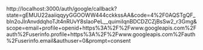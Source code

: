 http://localhost:3000/auth/google/callback?state=gEMUU22aaiiqqyyGGOOWW444cckkssAA&code=4%2F0AQSTgQF_bln2oJIrAnvddqhoTJt4nRUvY8sIaoPeL__quimiIqnBDCDZCZjBsSw2_r3Gmg&scope=email+profile+openid+https%3A%2F%2Fwww.googleapis.com%2Fauth%2Fuserinfo.profile+https%3A%2F%2Fwww.googleapis.com%2Fauth%2Fuserinfo.email&authuser=0&prompt=consent